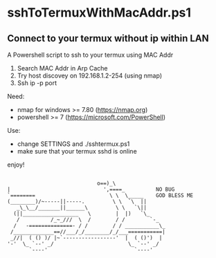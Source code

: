 # sshToTermuxWithMacAddr.ps1
Connect to your termux without ip within LAN
---

A Powershell script to ssh to your termux using MAC Addr

1. Search MAC Addr in Arp Cache
2. Try host discovey on 192.168.1.2-254 (using nmap)
3. Ssh ip -p port

Need: 
- nmap for windows >= 7.80 (https://nmap.org)
- powershell >= 7 (https://microsoft.com/PowerShell)

Use: 
- change SETTINGS and ./sshtermux.ps1
- make sure that your termux sshd is online

enjoy!
```

                             o==)_\
|                              ',====_          NO BUG
`========                        \ \  \_____    GOD BLESS ME
(________)/~-----||-----.         \ \  `\  ||
   _\_\__/_______||______\         \ \   `\||
  (||__________________   \        |  |)   `\_
   /          /_~_///  \  /        / /        `-_
  /   -==============- / /        / / ___________\_
 /_____________==//___/_/________/_/___===========|
 _//|  ( () )/ |~`-----------------'  |  ( ()')  |
'-'  \_ `--' _/                        \_ `--' _/
       `----'                            `----'
```
